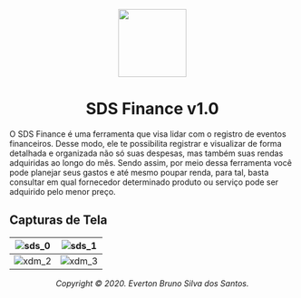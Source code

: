 <p id="simbol" align="center">
	<img src="https://i.imgur.com/hhzQTiv.png" height="120px"/>
	<h1 align="center">SDS Finance v1.0</h1>
</p>

O SDS Finance é uma ferramenta que visa lidar com o registro de eventos financeiros. Desse modo, ele te possibilita registrar e visualizar de forma detalhada e organizada não só suas despesas, mas também suas rendas adquiridas ao longo do mês. Sendo assim, por meio dessa ferramenta você pode planejar seus gastos e até mesmo poupar renda, para tal, basta consultar em qual fornecedor determinado produto ou serviço pode ser adquirido pelo menor preço.

## Capturas de Tela

| ![sds_0][00] | ![sds_1][01] |
| --- | --- |
| ![xdm_2][02] | ![xdm_3][03] |

[//]: #ScreenShot
[00]: https://i.imgur.com/Lk9sd2n.png
[01]: https://i.imgur.com/a6SDGH7.png
[02]: https://i.imgur.com/tghOlU3.png
[03]: https://i.imgur.com/aSxBvTQ.png

<p align="center"><em> Copyright © 2020. Everton Bruno Silva dos Santos. </em></p>
